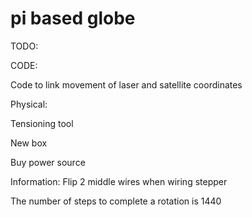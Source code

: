 pi based globe
========
TODO:

CODE:

Code to link movement of laser and satellite coordinates


Physical:

Tensioning tool

New box

Buy power source

Information:
Flip 2 middle wires when wiring stepper

The number of steps to complete a rotation is 1440

